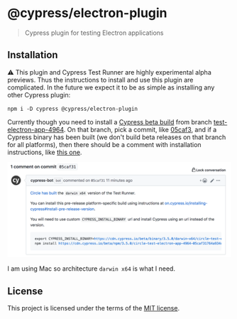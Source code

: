 # @cypress/electron-plugin
> Cypress plugin for testing Electron applications

## Installation

⚠️ This plugin and Cypress Test Runner are highly experimental alpha previews. Thus the instructions to install and use this plugin are complicated. In the future we expect it to be as simple as installing any other Cypress plugin:

```shell
npm i -D cypress @cypress/electron-plugin
```

Currently though you need to install a [Cypress beta build](https://on.cypress.io/installing-cypress#Install-pre-release-version) from branch [test-electron-app-4964](https://github.com/cypress-io/cypress/commits/test-electron-app-4964). On that branch, pick a commit, like [05caf3](https://github.com/cypress-io/cypress/commit/05caf31764a934d1446b46ae62b23dacfaef6afc), and if a Cypress binary has been built (we don't build beta releases on that branch for all platforms), then there should be a comment with installation instructions, like [this one](https://github.com/cypress-io/cypress/commit/05caf31764a934d1446b46ae62b23dacfaef6afc#commitcomment-35076452).

![Beta build installation instructions](images/install.png)

I am using Mac so architecture `darwin x64` is what I need.

## License

This project is licensed under the terms of the [MIT license](/LICENSE.md).
